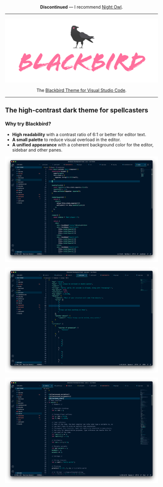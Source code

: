 <p align="center">
  <strong>Discontinued</strong> — I recommend <a href="https://marketplace.visualstudio.com/items?itemName=sdras.night-owl">Night Owl</a>.
</p>

---

<p align="center">
  <img src="https://github.com/nickcernis/blackbird-theme/blob/main/images/blackbird-logo.png?raw=true" alt="Blackbird Theme">
</p>

<p align="center">The <a href="https://marketplace.visualstudio.com/items?itemName=NickCernis.blackbird-theme">Blackbird Theme for Visual Studio Code</a>.</p>

---

## The high-contrast dark theme for spellcasters

### Why try Blackbird?

- **High readability** with a contrast ratio of 6:1 or better for editor text.
- **A small palette** to reduce visual overload in the editor.
- **A unified appearance** with a coherent background color for the editor, sidebar and other panes.

![Screenshot showing JavaScript highlighting.](https://github.com/nickcernis/blackbird-theme/blob/main/images/blackbird-vsc-js.png?raw=true)

![Screenshot showing JSON highlighting.](https://github.com/nickcernis/blackbird-theme/blob/main/images/blackbird-vsc-json.png?raw=true)

![Screenshot showing Rust highlighting.](https://github.com/nickcernis/blackbird-theme/blob/main/images/blackbird-vsc-rust.png?raw=true)
